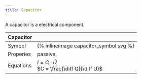 ```yaml
---
title: Capacitor
---
```


A capacitor is a electrical component.

| Capacitor  |   |
| -------------| -------- |
| Symbol | {% inlineimage capacitor_symbol.svg %} |
| Properies | passive, |
| Equations | $I = C \cdot\dot U$ <br> $C = \frac{\diff Q}{\diff U}$ |
